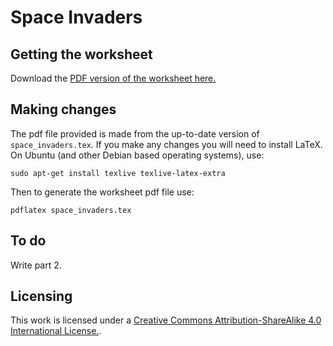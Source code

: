 # Space Invaders

## Getting the worksheet

Download the [PDF version of the worksheet here.](https://github.com/jrmhaig/rpi_projects/blob/master/SpaceInvaders/space_invaders.pdf?raw=true)

## Making changes

The pdf file provided is made from the up-to-date version of `space_invaders.tex`. If you make any changes you will need to install LaTeX. On Ubuntu (and other Debian based operating systems), use:

    sudo apt-get install texlive texlive-latex-extra

Then to generate the worksheet pdf file use:

    pdflatex space_invaders.tex

## To do

Write part 2.

## Licensing

This work is licensed under a [Creative Commons Attribution-ShareAlike 4.0 International License.](http://creativecommons.org/licenses/by-sa/4.0/).

